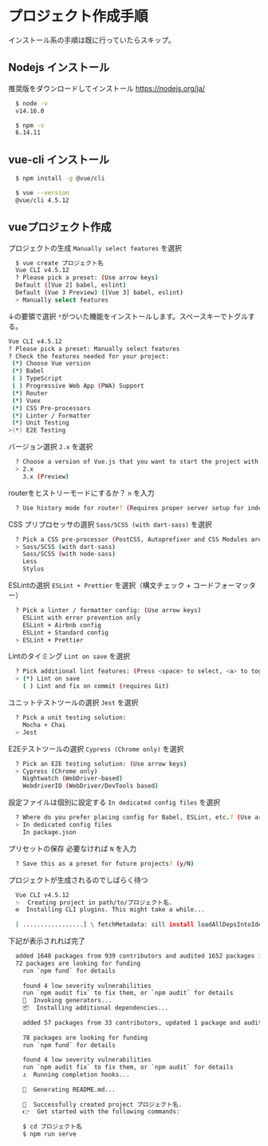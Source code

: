 # プロジェクト作成手順

インストール系の手順は既に行っていたらスキップ。

## Nodejs インストール

推奨版をダウンロードしてインストール
<https://nodejs.org/ja/>

```bash
  $ node -v
  v14.16.0

  $ npm -v
  6.14.11
```

## vue-cli インストール

```bash
  $ npm install -g @vue/cli

  $ vue --version
  @vue/cli 4.5.12
```

## vueプロジェクト作成

プロジェクトの生成
`Manually select features` を選択

```bash
  $ vue create プロジェクト名
  Vue CLI v4.5.12
  ? Please pick a preset: (Use arrow keys)
  Default ([Vue 2] babel, eslint)
  Default (Vue 3 Preview) ([Vue 3] babel, eslint)
  > Manually select features
```

↓の要領で選択
`*`がついた機能をインストールします。スペースキーでトグルする。

```bash
Vue CLI v4.5.12
? Please pick a preset: Manually select features
? Check the features needed for your project:
 (*) Choose Vue version
 (*) Babel
 ( ) TypeScript
 ( ) Progressive Web App (PWA) Support
 (*) Router
 (*) Vuex
 (*) CSS Pre-processors
 (*) Linter / Formatter
 (*) Unit Testing
>(*) E2E Testing
```

バージョン選択
`2.x` を選択

```bash
  ? Choose a version of Vue.js that you want to start the project with (Use arrow keys)
  > 2.x
    3.x (Preview)
```

routerをヒストリーモードにするか？
`n` を入力

```bash
  ? Use history mode for router? (Requires proper server setup for index fallback in production) (Y/n)
```

CSS プリプロセッサの選択
`Sass/SCSS (with dart-sass)` を選択

```bash
  ? Pick a CSS pre-processor (PostCSS, Autoprefixer and CSS Modules are supported by default):
  > Sass/SCSS (with dart-sass)
    Sass/SCSS (with node-sass)
    Less
    Stylus
```

ESLintの選択
`ESLint + Prettier` を選択（構文チェック + コードフォーマッター）

```bash
  ? Pick a linter / formatter config: (Use arrow keys)
    ESLint with error prevention only
    ESLint + Airbnb config
    ESLint + Standard config
  > ESLint + Prettier
```

Lintのタイミング
`Lint on save` を選択

```bash
  ? Pick additional lint features: (Press <space> to select, <a> to toggle all, <i> to invert selection)
  > (*) Lint on save
    ( ) Lint and fix on commit (requires Git)
```

ユニットテストツールの選択
`Jest` を選択

```bash
  ? Pick a unit testing solution:
    Mocha + Chai
  > Jest
```

E2Eテストツールの選択
`Cypress (Chrome only)` を選択

```bash
  ? Pick an E2E testing solution: (Use arrow keys)
  > Cypress (Chrome only)
    Nightwatch (WebDriver-based)
    WebdriverIO (WebDriver/DevTools based)
```

設定ファイルは個別に設定する
`In dedicated config files` を選択

```bash
  ? Where do you prefer placing config for Babel, ESLint, etc.? (Use arrow keys)
  > In dedicated config files
    In package.json
```

プリセットの保存
必要なければ `N` を入力

```bash
  ? Save this as a preset for future projects? (y/N)
```

プロジェクトが生成されるのでしばらく待つ

```bash
  Vue CLI v4.5.12
  ✨  Creating project in path/to/プロジェクト名.
  ⚙️  Installing CLI plugins. This might take a while...
  
  [ .................] \ fetchMetadata: sill install loadAllDepsIntoIdealTree
```

下記が表示されれば完了

```bash
  added 1648 packages from 939 contributors and audited 1652 packages in 78.419s
  72 packages are looking for funding
    run `npm fund` for details
    
    found 4 low severity vulnerabilities
    run `npm audit fix` to fix them, or `npm audit` for details
    🚀  Invoking generators...
    📦  Installing additional dependencies...
    
    added 57 packages from 33 contributors, updated 1 package and audited 1709 packages in 17.285s
    
    78 packages are looking for funding
    run `npm fund` for details
    
    found 4 low severity vulnerabilities
    run `npm audit fix` to fix them, or `npm audit` for details
    ⚓  Running completion hooks...
    
    📄  Generating README.md...
    
    🎉  Successfully created project プロジェクト名.
    👉  Get started with the following commands:
    
    $ cd プロジェクト名
    $ npm run serve
```
